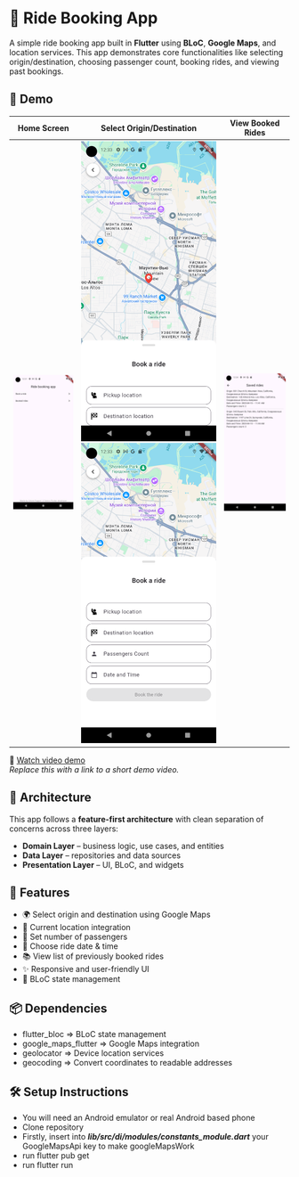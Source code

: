 # 🚗 Ride Booking App

A simple ride booking app built in **Flutter** using **BLoC**, **Google Maps**, and location services. This app demonstrates core functionalities like selecting origin/destination, choosing passenger count, booking rides, and viewing past bookings.

## 📸 Demo

| Home Screen | Select Origin/Destination | View Booked Rides |
|-------------|---------------------------|--------------------|
| ![home](screenshots/home_page.png) | ![select_location](screenshots/map_page1.png) ![select_location](screenshots/map_page2.png) | ![booked_rides](screenshots/booked_rides_page.png) |

🎥 [Watch video demo](https://your-video-link-here.com)  
*Replace this with a link to a short demo video.*

## 🧠 Architecture

This app follows a **feature-first architecture** with clean separation of concerns across three layers:
- **Domain Layer** – business logic, use cases, and entities
- **Data Layer** – repositories and data sources
- **Presentation Layer** – UI, BLoC, and widgets

## 🔧 Features

- 🌍 Select origin and destination using Google Maps  
- 📍 Current location integration  
- 👥 Set number of passengers  
- 📅 Choose ride date & time  
- 📚 View list of previously booked rides  
- ✨ Responsive and user-friendly UI  
- 🧱 BLoC state management

## 📦 Dependencies

- flutter_bloc	=> BLoC state management
- google_maps_flutter	=> Google Maps integration
- geolocator	=> Device location services
- geocoding	=> Convert coordinates to readable addresses

## 🛠️ Setup Instructions

- You will need an Android emulator or real Android based phone
- Clone repository 
- Firstly, insert into ***lib/src/di/modules/constants_module.dart*** your GoogleMapsApi key to make googleMapsWork
- run flutter pub get
- run flutter run
